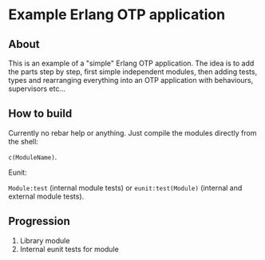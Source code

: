 # Example Erlang OTP application

## About

This is an example of a "simple" Erlang OTP application. The idea is to add the parts step by step, first simple independent modules, then adding tests, types and rearranging everything into an OTP application with behaviours, supervisors etc...

## How to build

Currently no rebar help or anything. Just compile the modules directly from the shell:

`c(ModuleName)`.

Eunit:

`Module:test` (internal module tests) or `eunit:test(Module)` (internal and external module tests).

## Progression

1. Library module
2. Internal eunit tests for module
